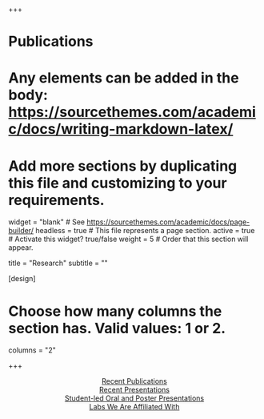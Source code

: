 +++
# Publications
# Any elements can be added in the body: https://sourcethemes.com/academic/docs/writing-markdown-latex/
# Add more sections by duplicating this file and customizing to your requirements.

widget = "blank"  # See https://sourcethemes.com/academic/docs/page-builder/
headless = true  # This file represents a page section.
active = true  # Activate this widget? true/false
weight = 5  # Order that this section will appear.

title = "Research"
subtitle = ""

[design]
  # Choose how many columns the section has. Valid values: 1 or 2.
  columns = "2"

+++

<p style="text-align:center;"><a href = "https://lucid-banach-66be79.netlify.com/research/#publications">Recent Publications</a><br>
<a href = "https://lucid-banach-66be79.netlify.com/research/#presentations">Recent Presentations</a><br>
<a href = "https://lucid-banach-66be79.netlify.com/research/#studentpres">Student-led Oral and Poster Presentations</a><br>
<a href = "https://lucid-banach-66be79.netlify.com/research/#affiliates">Labs We Are Affiliated With</a></p><br>
